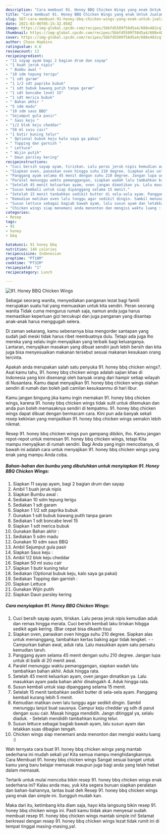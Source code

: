 ```yaml
---
description: "Cara membuat 91. Honey BBQ Chicken Wings yang enak Untuk Jualan"
title: "Cara membuat 91. Honey BBQ Chicken Wings yang enak Untuk Jualan"
slug: 567-cara-membuat-91-honey-bbq-chicken-wings-yang-enak-untuk-jualan
date: 2021-03-06T05:15:32.050Z
image: https://img-global.cpcdn.com/recipes/5bbfd5509f58d5a4/680x482cq70/91-honey-bbq-chicken-wings-foto-resep-utama.jpg
thumbnail: https://img-global.cpcdn.com/recipes/5bbfd5509f58d5a4/680x482cq70/91-honey-bbq-chicken-wings-foto-resep-utama.jpg
cover: https://img-global.cpcdn.com/recipes/5bbfd5509f58d5a4/680x482cq70/91-honey-bbq-chicken-wings-foto-resep-utama.jpg
author: Chase Hopkins
ratingvalue: 4.6
reviewcount: 13
recipeingredient:
- "11 sayap ayam bagi 2 bagian drum dan sayap"
- "1 buah jeruk nipis"
- " Bumbu awal "
- "10 sdm tepung terigu"
- "1 sdt garam"
- "1 1/2 sdt paprika bubuk"
- "1 sdt bubuk bawang putih tanpa garam"
- "1 sdt boncabe level 15"
- "1 sdt merica bubuk"
- " Bahan akhir "
- "5 sdm madu"
- "10 sdm saus BBQ"
- "Sejumput gula pasir"
- " Saus keju "
- "1/2 blok keju cheddar"
- "50 ml susu cair"
- "1 butir kuning telur"
- " Optional bubuk keju kalo saya ga pakai"
- " Topping dan garnish "
- " Lettuce"
- " Wijin putih"
- " Daun parsley kering"
recipeinstructions:
- "Cuci bersih sayap ayam, tiriskan. Lalu peras jeruk nipis kemudian aduk dan remas hingga merata. Cuci bersih kembali laku tiriskan hibgga sedikit agak kering. (Biar cepat bisa dikasih tisu)"
- "Siapkan oven, panaskan oven hingga suhu 210 degree. Siapkan alas untuk memanggang, tambahkan kertas baking agar tidak lengket.  Campurkan bahan awal, aduk rata. Lalu masukkan ayam satu persatu kemudian taruh."
- "Panggang ayam selama 45 menit dengan suhu 210 degree. Jangan lupa untuk di balik di 20 menit awal."
- "Paralel menunggu waktu pemanggangan, siapkan wadah lalu tambahkan bahan akhir. Aduk hingga rata."
- "Setelah 45 menit keluarkan ayam, oven jangan dimatikan ya. Lalu masukkan ayam pada bahan akhir dinalngakh 4. Aduk hingga rata."
- "Susun kembali untuk siap dipanggang selama 15 menit."
- "Setelah 15 menit tanbahkan sedikit butter di sela-sela ayam. Panggang kembali kurang lebih 5 menit."
- "Kemudian matikan oven lalu tunggu agar sedikit dingin. Sambil menunggu lanjut buat sausnya. Campur keju cheddar yg sdh di parut dengan susu cair. Masak hingga mendidih. Jangn ditinggal ya, selalu diaduk.  Setelah mendidih tambahkan kuning telur."
- "Susun lettuce sebagai bagiab bawah ayam, lalu susun ayam dan letakkan suas dibagian tengah."
- "Chicken wings siap menemani anda menonton dan mengisi waktu luang :)"
categories:
- Resep
tags:
- 91
- honey
- bbq

katakunci: 91 honey bbq 
nutrition: 140 calories
recipecuisine: Indonesian
preptime: "PT18M"
cooktime: "PT32M"
recipeyield: "1"
recipecategory: Lunch

---
```



![91. Honey BBQ Chicken Wings](https://img-global.cpcdn.com/recipes/5bbfd5509f58d5a4/680x482cq70/91-honey-bbq-chicken-wings-foto-resep-utama.jpg)

Sebagai seorang wanita, menyediakan panganan lezat bagi famili merupakan suatu hal yang memuaskan untuk kita sendiri. Peran seorang  wanita Tidak cuma mengurus rumah saja, namun anda juga harus memastikan keperluan gizi tercukupi dan juga panganan yang disantap anak-anak harus menggugah selera.

Di zaman  sekarang, kamu sebenarnya bisa mengorder santapan yang sudah jadi meski tidak harus ribet membuatnya dulu. Tetapi ada juga lho mereka yang selalu ingin menyajikan yang terbaik bagi keluarganya. Lantaran, menyajikan masakan yang dibuat sendiri jauh lebih bersih dan kita juga bisa menyesuaikan makanan tersebut sesuai makanan kesukaan orang tercinta. 



Apakah anda merupakan salah satu penyuka 91. honey bbq chicken wings?. Asal kamu tahu, 91. honey bbq chicken wings adalah sajian khas di Indonesia yang kini disenangi oleh banyak orang dari hampir setiap wilayah di Nusantara. Kamu dapat menyajikan 91. honey bbq chicken wings olahan sendiri di rumah dan boleh jadi camilan kesukaanmu di hari libur.

Kamu jangan bingung jika kamu ingin memakan 91. honey bbq chicken wings, karena 91. honey bbq chicken wings tidak sulit untuk ditemukan dan anda pun boleh memasaknya sendiri di tempatmu. 91. honey bbq chicken wings dapat dibuat dengan bermacam cara. Kini pun ada banyak sekali resep kekinian yang menjadikan 91. honey bbq chicken wings semakin lebih nikmat.

Resep 91. honey bbq chicken wings pun gampang dibikin, lho. Kamu jangan repot-repot untuk memesan 91. honey bbq chicken wings, tetapi Kita mampu menyajikan di rumah sendiri. Bagi Anda yang ingin mencobanya, di bawah ini adalah cara untuk menyajikan 91. honey bbq chicken wings yang enak yang mampu Anda coba.

<!--inarticleads1-->

##### Bahan-bahan dan bumbu yang dibutuhkan untuk menyiapkan 91. Honey BBQ Chicken Wings:

1. Siapkan 11 sayap ayam, bagi 2 bagian drum dan sayap
1. Ambil 1 buah jeruk nipis
1. Siapkan  Bumbu awal :
1. Sediakan 10 sdm tepung terigu
1. Sediakan 1 sdt garam
1. Siapkan 1 1/2 sdt paprika bubuk
1. Gunakan 1 sdt bubuk bawang putih tanpa garam
1. Sediakan 1 sdt boncabe level 15
1. Siapkan 1 sdt merica bubuk
1. Gunakan  Bahan akhir :
1. Sediakan 5 sdm madu
1. Gunakan 10 sdm saus BBQ
1. Ambil Sejumput gula pasir
1. Siapkan  Saus keju :
1. Ambil 1/2 blok keju cheddar
1. Siapkan 50 ml susu cair
1. Siapkan 1 butir kuning telur
1. Sediakan  (Optional bubuk keju, kalo saya ga pakai)
1. Sediakan  Topping dan garnish :
1. Siapkan  Lettuce
1. Gunakan  Wijin putih
1. Siapkan  Daun parsley kering




<!--inarticleads2-->

##### Cara menyiapkan 91. Honey BBQ Chicken Wings:

1. Cuci bersih sayap ayam, tiriskan. Lalu peras jeruk nipis kemudian aduk dan remas hingga merata. Cuci bersih kembali laku tiriskan hibgga sedikit agak kering. (Biar cepat bisa dikasih tisu)
1. Siapkan oven, panaskan oven hingga suhu 210 degree. Siapkan alas untuk memanggang, tambahkan kertas baking agar tidak lengket. -  - Campurkan bahan awal, aduk rata. Lalu masukkan ayam satu persatu kemudian taruh.
1. Panggang ayam selama 45 menit dengan suhu 210 degree. Jangan lupa untuk di balik di 20 menit awal.
1. Paralel menunggu waktu pemanggangan, siapkan wadah lalu tambahkan bahan akhir. Aduk hingga rata.
1. Setelah 45 menit keluarkan ayam, oven jangan dimatikan ya. Lalu masukkan ayam pada bahan akhir dinalngakh 4. Aduk hingga rata.
1. Susun kembali untuk siap dipanggang selama 15 menit.
1. Setelah 15 menit tanbahkan sedikit butter di sela-sela ayam. Panggang kembali kurang lebih 5 menit.
1. Kemudian matikan oven lalu tunggu agar sedikit dingin. Sambil menunggu lanjut buat sausnya. Campur keju cheddar yg sdh di parut dengan susu cair. Masak hingga mendidih. Jangn ditinggal ya, selalu diaduk.  - Setelah mendidih tambahkan kuning telur.
1. Susun lettuce sebagai bagiab bawah ayam, lalu susun ayam dan letakkan suas dibagian tengah.
1. Chicken wings siap menemani anda menonton dan mengisi waktu luang :)




Wah ternyata cara buat 91. honey bbq chicken wings yang mantab sederhana ini mudah sekali ya! Kita semua mampu menghidangkannya. Cara Membuat 91. honey bbq chicken wings Sangat sesuai banget untuk kamu yang baru belajar memasak maupun juga bagi anda yang telah hebat dalam memasak.

Tertarik untuk mulai mencoba bikin resep 91. honey bbq chicken wings enak sederhana ini? Kalau anda mau, yuk kita segera buruan siapkan peralatan dan bahan-bahannya, lantas buat deh Resep 91. honey bbq chicken wings yang enak dan simple ini. Sungguh mudah kan. 

Maka dari itu, ketimbang kita diam saja, hayo kita langsung bikin resep 91. honey bbq chicken wings ini. Pasti kamu tiidak akan menyesal sudah membuat resep 91. honey bbq chicken wings mantab simple ini! Selamat berkreasi dengan resep 91. honey bbq chicken wings lezat tidak rumit ini di tempat tinggal masing-masing,ya!.

